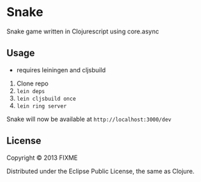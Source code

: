 # Snake

Snake game written in Clojurescript using core.async 
 
## Usage

* requires leiningen and cljsbuild

1. Clone repo
2. ```lein deps```
2. ```lein cljsbuild once```
3. ```lein ring server```

Snake will now be available at ```http://localhost:3000/dev```

## License

Copyright © 2013 FIXME

Distributed under the Eclipse Public License, the same as Clojure.
